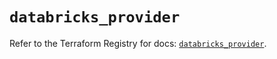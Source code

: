 # `databricks_provider`

Refer to the Terraform Registry for docs: [`databricks_provider`](https://registry.terraform.io/providers/databricks/databricks/1.36.1/docs/resources/provider).

